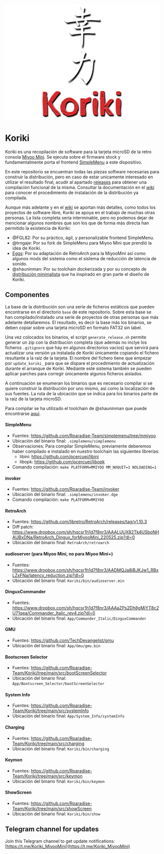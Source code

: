![koriki](images/koriki_logo.png)

# Koriki

Koriki es una recopilación de software para la tarjeta microSD de la retro consola [Miyoo Mini](https://lemiyoo.cn/product/143.html). Se ejecuta sobre el firmware stock y fundamentalmente porta el frontend [SimpleMenu](https://github.com/fgl82/simplemenu) a este dispositivo.

En este repositorio se encuentran todas las piezas software necesarias para construir la distribución, pero en caso de estar unicamente interesado en utilizar el resultado final, acudir al apartado [releases](https://github.com/Rparadise-Team/Koriki/releases) para obtener una compilación funcional de la misma. Consultar la documentación en el [wiki](https://github.com/Rparadise-Team/Koriki/wiki) para conocer el procedimiento de instalación de la distribución ya compilada.

Aunque más adelante y en el [wiki](https://github.com/Rparadise-Team/Koriki/wiki) se aportan más detalles, como todos los proyectos de software libre, Koriki se apoya en el trabajo de muchas otras personas. La lista completa sería interminable, pero no podemos dejar de mencionar algunos nombres que son los que de forma más directa han permitido la existencia de Koriki:

* @FGL82: Por su práctico, ágil, y personalizable frontend SimpleMenu.
* @trngaje: Por su fork de SimpleMenu para Miyoo Mini que prendió la idea de Koriki.
* [Eggs](https://discordapp.com/users/778867980096241715): Por su adaptación de RetroArch para la MiyooMini así como algunos mods del sistema como el sistema de reducción de latencia de sonido.
* @shauninman: Por su toolchain dockerizada y por su concepto de [distribución minimalista](https://github.com/shauninman/MiniUI) que ha inspirado en gran parte el diseño de Koriki.

## Componentes

La base de la distribución son una serie de ficheros estáticos que pueden encontrarse en el directorio `base` de este repositorio. Sobre esta base se han compilado/instalado una serie de proyectos de otras personas que más adelante detallaremos. El resultado, es decir la base más los binarios, se deben copiar sobre una tarjeta microSD en formato FAT32 sin label.

Una vez colocados los binarios, el script `generate_release.sh` permite generar un zip con la distribución completa (que además no inclye los ficheros `.gitignore` que hay en algunos directorios vacíos) que servirá para actualizar una versión ya instalada de Koriki únicamente copiando el fichero resultante a la raíz de la tarjeta. El nombre del fichero tiene que empezar por `update_koriki_` para que se dispare el procedimiento de actualización durante el arranque de Koriki. Mediante este sistema también se pueden aplicar parches para corregir únicamente algunos ficheros aislados.

A continuación se enumeran los binarios que es necesario compilar si se quiere construir la distribución por uno mismo, así como la localización de sus fuentes. La ruta de la ubicación que se indica para los binarios parte de la raíz de la tarjeta microSD.

Para compilar se ha utilizado el toolchain de @shauninman que puede encontrarse [aquí](https://github.com/shauninman/union-miyoomini-toolchain).

#### SimpleMenu

* Fuentes: https://github.com/Rparadise-Team/simplemenu/tree/mmiyoo
* Ubicación del binario final: `.simplemenu/simplemenu`
* Observaciones: Para compilar SimpleMenu, previamente deberemos haber compilado e instalado en nuestro toolchain las siguientes librerías:
    * libini: https://github.com/pcercuei/libini
    * libopk: https://github.com/pcercuei/libopk
* Comando compilación: `make PLATFORM=MMIYOO MM_NOQUIT=1 NOLOADING=1`

#### invoker

* Fuentes: https://github.com/Rparadise-Team/invoker
* Ubicación del binario final: `.simplemenu/invoker.dge`
* Comando compilación: `make PLATFORM=MMIYOO`

#### RetroArch

* Fuentes: https://github.com/libretro/RetroArch/releases/tag/v1.10.3
* Diff patch: https://www.dropbox.com/sh/hqcsr1h1d7f8nr3/AAALUUX82Tk4USboNHAUBxDNa/RetroArch_Dingux_forMiyooMini_220525.zip?dl=0
* Ubicación del binario final: `RetroArch/retroarch`

#### audioserver (para Miyoo Mini, no para Miyoo Mini+)

* Fuentes: https://www.dropbox.com/sh/hqcsr1h1d7f8nr3/AADMQJa8jBJKJw1_RBxLZxFNa/latency_reduction.zip?dl=0
* Ubicación del binario final: `Koriki/bin/audioserver.min`

#### DinguxCommander

* Fuentes: https://www.dropbox.com/sh/hqcsr1h1d7f8nr3/AAAaZPs2Dh8gMiYT8c2U71qea/Commander_Italic_rev4.zip?dl=0
* Ubicación del binario final: `App/Commander_Italic/DinguxCommander`

#### GMU

* Fuentes: https://github.com/TechDevangelist/gmu
* Ubicación del binario final: `App/Gmu/gmu.bin`

#### Bootscreen Selector

* Fuentes: https://github.com/Rparadise-Team/Koriki/tree/main/src/bootScreenSelector
* Ubicación del binario final: `App/Bootscreen_Selector/bootScreenSelector`

#### System Info

* Fuentes: https://github.com/Rparadise-Team/Koriki/tree/main/src/systemInfo
* Ubicación del binario final: `App/System_Info/systemInfo`

#### Charging

* Fuentes: https://github.com/Rparadise-Team/Koriki/tree/main/src/charging
* Ubicación del binario final: `Koriki/bin/charging`

#### Keymon

* Fuentes: https://github.com/Rparadise-Team/Koriki/tree/main/src/keymon
* Ubicación del binario final: `Koriki/bin/keymon`

#### ShowScreen

* Fuentes: https://github.com/Rparadise-Team/Koriki/tree/main/src/showScreen
* Ubicación del binario final: `Koriki/bin/show`

## Telegram channel for updates

Join this Telegram channel to get update notifications: [https://t.me/Koriki_MiyooMini](https://t.me/Koriki_MiyooMini)
